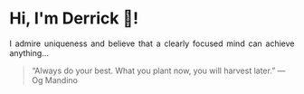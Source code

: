 # Hi, I'm Derrick 👋!
<p align="justify">I admire uniqueness and believe that a clearly focused mind can achieve anything...</p> 
<!-- #quote-start -->
<blockquote>&ldquo;Always do your best. What you plant now, you will harvest later.&rdquo; &mdash; <footer>Og Mandino</footer></blockquote>
<!-- #quote-end -->
